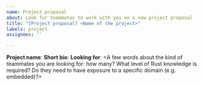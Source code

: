 ```yaml
---
name: Project proposal
about: Look for teammates to work with you on a new project proposal
title: "[Project proposal] <Name of the project>"
labels: project
assignees: ''

---
```


**Project name**: <Name of the project>
**Short bio**: <A few words about yourself>
**Looking for**: <A few words about the kind of teammates you are looking for: how many? What level of Rust knowledge is required? Do they need to have exposure to a specific domain (e.g. embedded)?>
